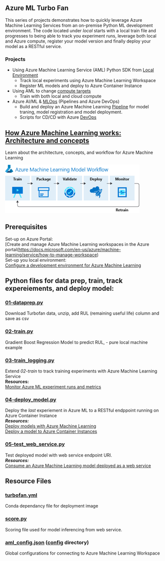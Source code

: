 ## Azure ML Turbo Fan 
This series of projects demonstrates how to quickly leverage Azure Machine Learning Services from an on-premise Python ML development environment. The code located under _local_ starts with a local train file and progresses to being able to track you experiment runs, leverage both local and Azure compute, register your model version and finally deploy your model as a RESTful service.

### Projects
- Using Azure Machine Learning Service (AML) Python SDK from [Local Environment](python/local/)
   - Track local experiments using Azure Machine Learning Workspace
   - Register ML models and deploy to Azure Container Instance
- Using AML to change [compute targets](compute)
   - Train with both local and cloud compute
- Azure AI/ML & [MLOps](devops) (Pipelines and Azure DevOps)
   - Build and deploy an Azure Machine Learning [Pipeline](pipeline) for model traning, model registration and model deployment.
   - Scripts for CD/CD with Azure [DevOps](devops)

## [How Azure Machine Learning works: Architecture and concepts](https://docs.microsoft.com/en-us/azure/machine-learning/service/concept-azure-machine-learning-architecture)
Learn about the architecture, concepts, and workflow for Azure Machine Learning

![workflow](../../images/workflow.png)


## Prerequisites
Set-up on Azure Portal:
<br/>[Create and manage Azure Machine Learning workspaces in the Azure portal(https://docs.microsoft.com/en-us/azure/machine-learning/service/how-to-manage-workspace)
<br/>Set-up you local environment:
<br/>[Configure a development environment for Azure Machine Learning](https://docs.microsoft.com/en-us/azure/machine-learning/service/how-to-configure-environment#local)

## Python files for data prep, train, track expereiements, and deploy model:

### [01-dataprep.py](01-dataprep.py)
Download Turbofan data, unzip, add RUL (remaining useful life) column and save as csv
### [02-train.py](02-train.py)
Gradient Boost Regression Model to predict RUL, - pure local machine example
### [03-train_logging.py](03-train_logging.py)
Extend *02-train* to track training experiments with Azure Machine Learning Service
<br/> __Resources:__
<br/>[Monitor Azure ML experiment runs and metrics](https://docs.microsoft.com/en-us/azure/machine-learning/service/how-to-track-experiments#available-metrics-to-track)
### [04-deploy_model.py](04-deploy_model.py)
Deploy the _last_ experiement in Azure ML to a RESTful endppoint running on Azure Container Instance
<br/> ___Resources:___ 
<br/> [Deploy models with Azure Machine Learning](https://docs.microsoft.com/en-us/azure/machine-learning/service/how-to-deploy-and-where)
<br/>[Deploy a model to Azure Container Instances](https://docs.microsoft.com/en-us/azure/machine-learning/service/how-to-deploy-azure-container-instance)
### [05-test_web_service.py](05-test_web_service.py)
Test deployed model with web service endpoint URI.
<br/> ___Resources:___ 
<br/> [Consume an Azure Machine Learning model deployed as a web service](https://docs.microsoft.com/en-us/azure/machine-learning/service/how-to-consume-web-service)


## Resource Files
### [turbofan.yml](turbofan.yml)
Conda dependancy file for deployment image
### [score.py](score.py)
Scoring file used for model inferencing from web service.
### [aml_config.json](config/aml_config.json) ([config](config/) directory)
Global configurations for connecting to Azure Machine Learning Workspace
